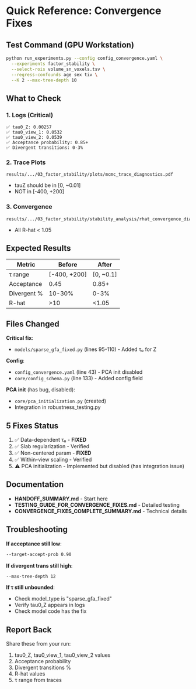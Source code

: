 # Quick Reference: Convergence Fixes

## Test Command (GPU Workstation)

```bash
python run_experiments.py --config config_convergence.yaml \
  --experiments factor_stability \
  --select-rois volume_sn_voxels.tsv \
  --regress-confounds age sex tiv \
  --K 2 --max-tree-depth 10
```

## What to Check

### 1. Logs (Critical)
```
✅ tau0_Z: 0.00257
✅ tau0_view_1: 0.0532
✅ tau0_view_2: 0.0539
✅ Acceptance probability: 0.85+
✅ Divergent transitions: 0-3%
```

### 2. Trace Plots
```
results/.../03_factor_stability/plots/mcmc_trace_diagnostics.pdf
```
- tauZ should be in [0, ~0.01]
- NOT in [-400, +200]

### 3. Convergence
```
results/.../03_factor_stability/stability_analysis/rhat_convergence_diagnostics.json
```
- All R-hat < 1.05

## Expected Results

| Metric | Before | After |
|--------|--------|-------|
| τ range | [-400, +200] | [0, ~0.1] |
| Acceptance | 0.45 | 0.85+ |
| Divergent % | 10-30% | 0-3% |
| R-hat | >10 | <1.05 |

## Files Changed

**Critical fix**:
- `models/sparse_gfa_fixed.py` (lines 95-110) - Added τ₀ for Z

**Config**:
- `config_convergence.yaml` (line 43) - PCA init disabled
- `core/config_schema.py` (line 133) - Added config field

**PCA init** (has bug, disabled):
- `core/pca_initialization.py` (created)
- Integration in robustness_testing.py

## 5 Fixes Status

1. ✅ Data-dependent τ₀ - **FIXED**
2. ✅ Slab regularization - Verified
3. ✅ Non-centered param - **FIXED**
4. ✅ Within-view scaling - Verified
5. ⚠️ PCA initialization - Implemented but disabled (has integration issue)

## Documentation

- **HANDOFF_SUMMARY.md** - Start here
- **TESTING_GUIDE_FOR_CONVERGENCE_FIXES.md** - Detailed testing
- **CONVERGENCE_FIXES_COMPLETE_SUMMARY.md** - Technical details

## Troubleshooting

**If acceptance still low**:
```bash
--target-accept-prob 0.90
```

**If divergent trans still high**:
```bash
--max-tree-depth 12
```

**If τ still unbounded**:
- Check model_type is "sparse_gfa_fixed"
- Verify tau0_Z appears in logs
- Check model code has the fix

## Report Back

Share these from your run:
1. tau0_Z, tau0_view_1, tau0_view_2 values
2. Acceptance probability
3. Divergent transitions %
4. R-hat values
5. τ range from traces
